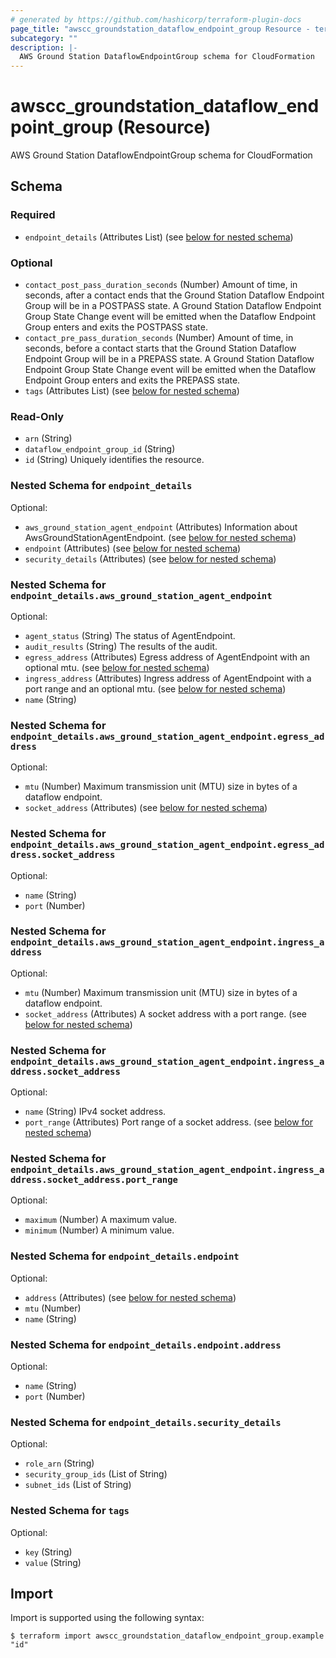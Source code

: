 ```yaml
---
# generated by https://github.com/hashicorp/terraform-plugin-docs
page_title: "awscc_groundstation_dataflow_endpoint_group Resource - terraform-provider-awscc"
subcategory: ""
description: |-
  AWS Ground Station DataflowEndpointGroup schema for CloudFormation
---
```


# awscc_groundstation_dataflow_endpoint_group (Resource)

AWS Ground Station DataflowEndpointGroup schema for CloudFormation



<!-- schema generated by tfplugindocs -->
## Schema

### Required

- `endpoint_details` (Attributes List) (see [below for nested schema](#nestedatt--endpoint_details))

### Optional

- `contact_post_pass_duration_seconds` (Number) Amount of time, in seconds, after a contact ends that the Ground Station Dataflow Endpoint Group will be in a POSTPASS state. A Ground Station Dataflow Endpoint Group State Change event will be emitted when the Dataflow Endpoint Group enters and exits the POSTPASS state.
- `contact_pre_pass_duration_seconds` (Number) Amount of time, in seconds, before a contact starts that the Ground Station Dataflow Endpoint Group will be in a PREPASS state. A Ground Station Dataflow Endpoint Group State Change event will be emitted when the Dataflow Endpoint Group enters and exits the PREPASS state.
- `tags` (Attributes List) (see [below for nested schema](#nestedatt--tags))

### Read-Only

- `arn` (String)
- `dataflow_endpoint_group_id` (String)
- `id` (String) Uniquely identifies the resource.

<a id="nestedatt--endpoint_details"></a>
### Nested Schema for `endpoint_details`

Optional:

- `aws_ground_station_agent_endpoint` (Attributes) Information about AwsGroundStationAgentEndpoint. (see [below for nested schema](#nestedatt--endpoint_details--aws_ground_station_agent_endpoint))
- `endpoint` (Attributes) (see [below for nested schema](#nestedatt--endpoint_details--endpoint))
- `security_details` (Attributes) (see [below for nested schema](#nestedatt--endpoint_details--security_details))

<a id="nestedatt--endpoint_details--aws_ground_station_agent_endpoint"></a>
### Nested Schema for `endpoint_details.aws_ground_station_agent_endpoint`

Optional:

- `agent_status` (String) The status of AgentEndpoint.
- `audit_results` (String) The results of the audit.
- `egress_address` (Attributes) Egress address of AgentEndpoint with an optional mtu. (see [below for nested schema](#nestedatt--endpoint_details--aws_ground_station_agent_endpoint--egress_address))
- `ingress_address` (Attributes) Ingress address of AgentEndpoint with a port range and an optional mtu. (see [below for nested schema](#nestedatt--endpoint_details--aws_ground_station_agent_endpoint--ingress_address))
- `name` (String)

<a id="nestedatt--endpoint_details--aws_ground_station_agent_endpoint--egress_address"></a>
### Nested Schema for `endpoint_details.aws_ground_station_agent_endpoint.egress_address`

Optional:

- `mtu` (Number) Maximum transmission unit (MTU) size in bytes of a dataflow endpoint.
- `socket_address` (Attributes) (see [below for nested schema](#nestedatt--endpoint_details--aws_ground_station_agent_endpoint--egress_address--socket_address))

<a id="nestedatt--endpoint_details--aws_ground_station_agent_endpoint--egress_address--socket_address"></a>
### Nested Schema for `endpoint_details.aws_ground_station_agent_endpoint.egress_address.socket_address`

Optional:

- `name` (String)
- `port` (Number)



<a id="nestedatt--endpoint_details--aws_ground_station_agent_endpoint--ingress_address"></a>
### Nested Schema for `endpoint_details.aws_ground_station_agent_endpoint.ingress_address`

Optional:

- `mtu` (Number) Maximum transmission unit (MTU) size in bytes of a dataflow endpoint.
- `socket_address` (Attributes) A socket address with a port range. (see [below for nested schema](#nestedatt--endpoint_details--aws_ground_station_agent_endpoint--ingress_address--socket_address))

<a id="nestedatt--endpoint_details--aws_ground_station_agent_endpoint--ingress_address--socket_address"></a>
### Nested Schema for `endpoint_details.aws_ground_station_agent_endpoint.ingress_address.socket_address`

Optional:

- `name` (String) IPv4 socket address.
- `port_range` (Attributes) Port range of a socket address. (see [below for nested schema](#nestedatt--endpoint_details--aws_ground_station_agent_endpoint--ingress_address--socket_address--port_range))

<a id="nestedatt--endpoint_details--aws_ground_station_agent_endpoint--ingress_address--socket_address--port_range"></a>
### Nested Schema for `endpoint_details.aws_ground_station_agent_endpoint.ingress_address.socket_address.port_range`

Optional:

- `maximum` (Number) A maximum value.
- `minimum` (Number) A minimum value.





<a id="nestedatt--endpoint_details--endpoint"></a>
### Nested Schema for `endpoint_details.endpoint`

Optional:

- `address` (Attributes) (see [below for nested schema](#nestedatt--endpoint_details--endpoint--address))
- `mtu` (Number)
- `name` (String)

<a id="nestedatt--endpoint_details--endpoint--address"></a>
### Nested Schema for `endpoint_details.endpoint.address`

Optional:

- `name` (String)
- `port` (Number)



<a id="nestedatt--endpoint_details--security_details"></a>
### Nested Schema for `endpoint_details.security_details`

Optional:

- `role_arn` (String)
- `security_group_ids` (List of String)
- `subnet_ids` (List of String)



<a id="nestedatt--tags"></a>
### Nested Schema for `tags`

Optional:

- `key` (String)
- `value` (String)

## Import

Import is supported using the following syntax:

```shell
$ terraform import awscc_groundstation_dataflow_endpoint_group.example "id"
```
